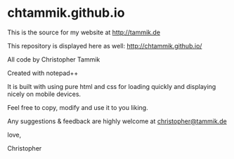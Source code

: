 # chtammik.github.io

This is the source for my website at http://tammik.de

This repository is displayed here as well: http://chtammik.github.io/

All code by Christopher Tammik

Created with notepad++

It is built with using pure html and css for loading quickly and displaying nicely on mobile devices.

Feel free to copy, modify and use it to you liking.

Any suggestions & feedback are highly welcome at christopher@tammik.de

love,

Christopher
